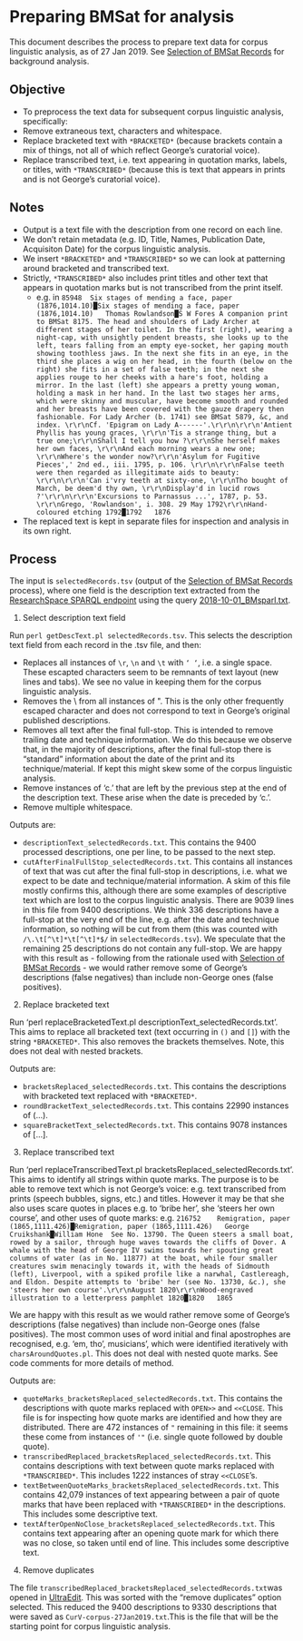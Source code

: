 # Preparing BMSat for analysis

This document describes the process to prepare text data for corpus linguistic analysis, as of 27 Jan 2019. See [Selection of BMSat Records](https://github.com/CuratorialVoice/code/blob/master/selection-of-records/readme.md) for background analysis.

## Objective

- To preprocess the text data for subsequent corpus linguistic analysis, specifically:
- Remove extraneous text, characters and whitespace.
- Replace bracketed text with `*BRACKETED*` (because brackets contain a mix of things, not all of which reflect George’s curatorial voice).
- Replace transcribed text, i.e. text appearing in quotation marks, labels, or titles, with `*TRANSCRIBED*` (because this is text that appears in prints and is not George’s curatorial voice).

## Notes

- Output is a text file with the description from one record on each line.
- We don’t retain metadata (e.g. ID, Title, Names, Publication Date, Acquisiton Date) for the corpus linguistic analysis.
- We insert `*BRACKETED*` and `*TRANSCRIBED*` so we can look at patterning around bracketed and transcribed text.
- Strictly, `*TRANSCRIBED*` also includes print titles and other text that appears in quotation marks but is not transcribed from the print itself.
  - e.g. in `85948	Six stages of mending a face, paper (1876,1014.10)█Six stages of mending a face, paper (1876,1014.10)	Thomas Rowlandson█S W Fores	A companion print to BMSat 8175. The head and shoulders of Lady Archer at different stages of her toilet. In the first (right), wearing a night-cap, with unsightly pendent breasts, she looks up to the left, tears falling from an empty eye-socket, her gaping mouth showing toothless jaws. In the next she fits in an eye, in the third she places a wig on her head, in the fourth (below on the right) she fits in a set of false teeth; in the next she applies rouge to her cheeks with a hare's foot, holding a mirror. In the last (left) she appears a pretty young woman, holding a mask in her hand. In the last two stages her arms, which were skinny and muscular, have become smooth and rounded and her breasts have been covered with the gauze drapery then fashionable. For Lady Archer (b. 1741) see BMSat 5879, &c, and index. \r\r\nCf. 'Epigram on Lady A------'.\r\r\n\r\r\n'Antient Phyllis has young graces, \r\r\n'Tis a strange thing, but a true one;\r\r\nShall I tell you how ?\r\r\nShe herself makes her own faces, \r\r\nAnd each morning wears a new one; \r\r\nWhere's the wonder now?\r\r\n'Asylum for Fugitive Pieces',' 2nd ed., iii. 1795, p. 106. \r\r\n\r\r\nFalse teeth were then regarded as illegitimate aids to beauty: \r\r\n\r\r\n'Can i'vry teeth at sixty-one, \r\r\nTho bought of March, be deem'd thy own, \r\r\nDisplay'd in lucid rows ?'\r\r\n\r\r\n'Excursions to Parnassus ...', 1787, p. 53. \r\r\nGrego, 'Rowlandson', i. 308. 29 May 1792\r\r\nHand-coloured etching	1792█1792	1876`
- The replaced text is kept in separate files for inspection and analysis in its own right.

## Process
The input is `selectedRecords.tsv` (output of the [Selection of BMSat Records](https://github.com/CuratorialVoice/code/blob/master/selection-of-records/readme.md) process), where one field is the description text extracted from the [ResearchSpace SPARQL endpoint](https://public.researchspace.org/sparql) using the query [2018-10-01_BMsparl.txt](https://github.com/CuratorialVoice/code/blob/master/BMsparql/2018-10-01_BMsparl.txt).

1. Select description text field

Run `perl getDescText.pl selectedRecords.tsv`. This selects the description text field from each record in the .tsv file, and then:

- Replaces all instances of `\r`, `\n` and `\t` with `‘ ‘`, i.e. a single space. These escapted characters seem to be remnants of text layout (new lines and tabs). We see no value in keeping them for the corpus linguistic analysis.
- Removes the \ from all instances of \". This is the only other frequently escaped character and does not correspond to text in George’s original published descriptions.
- Removes all text after the final full-stop. This is intended to remove trailing date and technique information. We do this because we observe that, in the majority of descriptions, after the final full-stop there is “standard” information about the date of the print and its technique/material. If kept this might skew some of the corpus linguistic analysis.
- Remove instances of ‘c.’ that are left by the previous step at the end of the description text. These arise when the date is preceded by ‘c.’.
- Remove multiple whitespace.

Outputs are:

- `descriptionText_selectedRecords.txt`.  This contains the 9400 processed descriptions, one per line, to be passed to the next step.
- `cutAfterFinalFullStop_selectedRecords.txt`.  This contains all instances of text that was cut after the final full-stop in descriptions, i.e. what we expect to be date and technique/material information. A skim of this file mostly confirms this, although there are some examples of descriptive text which are lost to the corpus linguistic analysis. There are 9039 lines in this file from 9400 descriptions. We think 336 descriptions have a full-stop at the very end of the line, e.g. after the date and technique information, so nothing will be cut from them (this was counted with `/\.\t[^\t]*\t[^\t]*$/` in `selectedRecords.tsv`). We speculate that the remaining 25 descriptions do not contain any full-stop. We are happy with this result as - following from the rationale used with [Selection of BMSat Records](https://github.com/CuratorialVoice/code/blob/master/selection-of-records/readme.md) - we would rather remove some of George’s descriptions (false negatives) than include non-George ones (false positives).

2. Replace bracketed text

Run ‘perl replaceBracketedText.pl descriptionText_selectedRecords.txt’. This aims to replace all bracketed text (text occurring in `()` and `[]`) with the string `*BRACKETED*`. This also removes the brackets themselves. Note, this does not deal with nested brackets.

Outputs are:

- `bracketsReplaced_selectedRecords.txt`. This contains the descriptions with bracketed text replaced with `*BRACKETED*`.
- `roundBracketText_selectedRecords.txt`. This contains 22990 instances of (...).
- `squareBracketText_selectedRecords.txt`. This contains 9078 instances of [...].

3. Replace transcribed text

Run ‘perl replaceTranscribedText.pl bracketsReplaced_selectedRecords.txt’. This aims to identify all strings within quote marks. The purpose is to be able to remove text which is not George’s voice: e.g. text transcribed from prints (speech bubbles, signs, etc.) and titles. However it may be that she also uses scare quotes in places e.g. to ‘bribe her’, she ‘steers her own course’, and other uses of quote marks: e.g. `216752	Remigration, paper (1865,1111.426)█Remigration, paper (1865,1111.426)	George Cruikshank█William Hone	See No. 13790. The Queen steers a small boat, rowed by a sailor, through huge waves towards the cliffs of Dover. A whale with the head of George IV swims towards her spouting great columns of water (as in No. 11877) at the boat, while four smaller creatures swim menacingly towards it, with the heads of Sidmouth (left), Liverpool, with a spiked profile like a narwhal, Castlereagh, and Eldon. Despite attempts to 'bribe' her (see No. 13730, &c.), she 'steers her own course'.\r\r\nAugust 1820\r\r\nWood-engraved illustration to a letterpress pamphlet	1820█1820	1865`

We are happy with this result as we would rather remove some of George’s descriptions (false negatives) than include non-George ones (false positives). The most common uses of word initial and final apostrophes are recognised, e.g. ‘em, tho’, musicians’, which were identified iteratively with `charsAroundQuotes.pl`. This does not deal with nested quote marks. See code comments for more details of method.

Outputs are:

- `quoteMarks_bracketsReplaced_selectedRecords.txt`. This contains the descriptions with quote marks replaced with `OPEN>>` and `<<CLOSE`. This file is for inspecting how quote marks are identified and how they are distributed. There are 472 instances of `"` remaining in this file: it seems these come from instances of `'"` (i.e. single quote followed by double quote).
- `transcribedReplaced_bracketsReplaced_selectedRecords.txt`. This contains descriptions with text between quote marks replaced with `*TRANSCRIBED*`. This includes 1222 instances of stray `<<CLOSE`’s.
- `textBetweenQuoteMarks_bracketsReplaced_selectedRecords.txt`. This contains 42,079 instances of text appearing between a pair of quote marks that have been replaced with `*TRANSCRIBED*` in the descriptions. This includes some descriptive text.
- `textAfterOpenNoClose_bracketsReplaced_selectedRecords.txt`. This contains text appearing after an opening quote mark for which there was no close, so taken until end of line. This includes some descriptive text.

4. Remove duplicates

The file `transcribedReplaced_bracketsReplaced_selectedRecords.txt`was opened in [UltraEdit](https://www.ultraedit.com/). This was sorted with the “remove duplicates” option selected. This reduced the 9400 descriptions to 9330 descriptions that were saved as `CurV-corpus-27Jan2019.txt`.This is the file that will be the starting point for corpus linguistic analysis.
